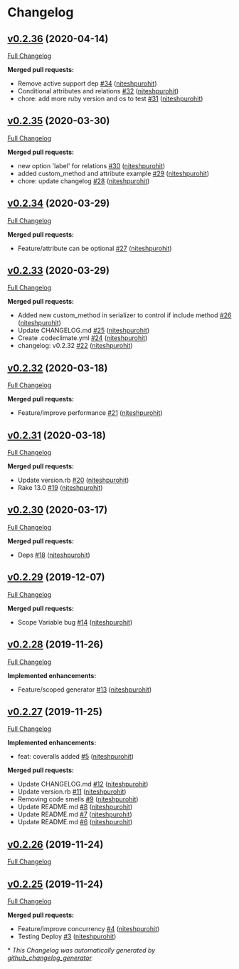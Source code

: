 # Changelog

## [v0.2.36](https://github.com/niteshpurohit/mutils/tree/v0.2.36) (2020-04-14)

[Full Changelog](https://github.com/niteshpurohit/mutils/compare/v0.2.35...v0.2.36)

**Merged pull requests:**

- Remove active support dep [\#34](https://github.com/niteshpurohit/mutils/pull/34) ([niteshpurohit](https://github.com/niteshpurohit))
- Conditional attributes and relations [\#32](https://github.com/niteshpurohit/mutils/pull/32) ([niteshpurohit](https://github.com/niteshpurohit))
- chore: add more ruby version and os to test [\#31](https://github.com/niteshpurohit/mutils/pull/31) ([niteshpurohit](https://github.com/niteshpurohit))

## [v0.2.35](https://github.com/niteshpurohit/mutils/tree/v0.2.35) (2020-03-30)

[Full Changelog](https://github.com/niteshpurohit/mutils/compare/v0.2.34...v0.2.35)

**Merged pull requests:**

- new option 'label' for relations [\#30](https://github.com/niteshpurohit/mutils/pull/30) ([niteshpurohit](https://github.com/niteshpurohit))
- added custom\_method and attribute example [\#29](https://github.com/niteshpurohit/mutils/pull/29) ([niteshpurohit](https://github.com/niteshpurohit))
- chore: update changelog [\#28](https://github.com/niteshpurohit/mutils/pull/28) ([niteshpurohit](https://github.com/niteshpurohit))

## [v0.2.34](https://github.com/niteshpurohit/mutils/tree/v0.2.34) (2020-03-29)

[Full Changelog](https://github.com/niteshpurohit/mutils/compare/v0.2.33...v0.2.34)

**Merged pull requests:**

- Feature/attribute can be optional [\#27](https://github.com/niteshpurohit/mutils/pull/27) ([niteshpurohit](https://github.com/niteshpurohit))

## [v0.2.33](https://github.com/niteshpurohit/mutils/tree/v0.2.33) (2020-03-29)

[Full Changelog](https://github.com/niteshpurohit/mutils/compare/v0.2.32...v0.2.33)

**Merged pull requests:**

- Added new custom\_method in serializer to control if include method [\#26](https://github.com/niteshpurohit/mutils/pull/26) ([niteshpurohit](https://github.com/niteshpurohit))
- Update CHANGELOG.md [\#25](https://github.com/niteshpurohit/mutils/pull/25) ([niteshpurohit](https://github.com/niteshpurohit))
- Create .codeclimate.yml [\#24](https://github.com/niteshpurohit/mutils/pull/24) ([niteshpurohit](https://github.com/niteshpurohit))
- changelog: v0.2.32 [\#22](https://github.com/niteshpurohit/mutils/pull/22) ([niteshpurohit](https://github.com/niteshpurohit))

## [v0.2.32](https://github.com/niteshpurohit/mutils/tree/v0.2.32) (2020-03-18)

[Full Changelog](https://github.com/niteshpurohit/mutils/compare/v0.2.31...v0.2.32)

**Merged pull requests:**

- Feature/improve performance [\#21](https://github.com/niteshpurohit/mutils/pull/21) ([niteshpurohit](https://github.com/niteshpurohit))

## [v0.2.31](https://github.com/niteshpurohit/mutils/tree/v0.2.31) (2020-03-18)

[Full Changelog](https://github.com/niteshpurohit/mutils/compare/v0.2.30...v0.2.31)

**Merged pull requests:**

- Update version.rb [\#20](https://github.com/niteshpurohit/mutils/pull/20) ([niteshpurohit](https://github.com/niteshpurohit))
- Rake 13.0 [\#19](https://github.com/niteshpurohit/mutils/pull/19) ([niteshpurohit](https://github.com/niteshpurohit))

## [v0.2.30](https://github.com/niteshpurohit/mutils/tree/v0.2.30) (2020-03-17)

[Full Changelog](https://github.com/niteshpurohit/mutils/compare/v0.2.29...v0.2.30)

**Merged pull requests:**

- Deps [\#18](https://github.com/niteshpurohit/mutils/pull/18) ([niteshpurohit](https://github.com/niteshpurohit))

## [v0.2.29](https://github.com/niteshpurohit/mutils/tree/v0.2.29) (2019-12-07)

[Full Changelog](https://github.com/niteshpurohit/mutils/compare/v0.2.28...v0.2.29)

**Merged pull requests:**

- Scope Variable bug [\#14](https://github.com/niteshpurohit/mutils/pull/14) ([niteshpurohit](https://github.com/niteshpurohit))

## [v0.2.28](https://github.com/niteshpurohit/mutils/tree/v0.2.28) (2019-11-26)

[Full Changelog](https://github.com/niteshpurohit/mutils/compare/v0.2.27...v0.2.28)

**Implemented enhancements:**

- Feature/scoped generator [\#13](https://github.com/niteshpurohit/mutils/pull/13) ([niteshpurohit](https://github.com/niteshpurohit))

## [v0.2.27](https://github.com/niteshpurohit/mutils/tree/v0.2.27) (2019-11-25)

[Full Changelog](https://github.com/niteshpurohit/mutils/compare/v0.2.26...v0.2.27)

**Implemented enhancements:**

- feat: coveralls added [\#5](https://github.com/niteshpurohit/mutils/pull/5) ([niteshpurohit](https://github.com/niteshpurohit))

**Merged pull requests:**

- Update CHANGELOG.md [\#12](https://github.com/niteshpurohit/mutils/pull/12) ([niteshpurohit](https://github.com/niteshpurohit))
- Update version.rb [\#11](https://github.com/niteshpurohit/mutils/pull/11) ([niteshpurohit](https://github.com/niteshpurohit))
- Removing code smells [\#9](https://github.com/niteshpurohit/mutils/pull/9) ([niteshpurohit](https://github.com/niteshpurohit))
- Update README.md [\#8](https://github.com/niteshpurohit/mutils/pull/8) ([niteshpurohit](https://github.com/niteshpurohit))
- Update README.md [\#7](https://github.com/niteshpurohit/mutils/pull/7) ([niteshpurohit](https://github.com/niteshpurohit))
- Update README.md [\#6](https://github.com/niteshpurohit/mutils/pull/6) ([niteshpurohit](https://github.com/niteshpurohit))

## [v0.2.26](https://github.com/niteshpurohit/mutils/tree/v0.2.26) (2019-11-24)

[Full Changelog](https://github.com/niteshpurohit/mutils/compare/v0.2.25...v0.2.26)

## [v0.2.25](https://github.com/niteshpurohit/mutils/tree/v0.2.25) (2019-11-24)

[Full Changelog](https://github.com/niteshpurohit/mutils/compare/885f96959dd3701ac20ed0981b920be753c00db0...v0.2.25)

**Merged pull requests:**

- Feature/improve concurrency [\#4](https://github.com/niteshpurohit/mutils/pull/4) ([niteshpurohit](https://github.com/niteshpurohit))
- Testing Deploy [\#3](https://github.com/niteshpurohit/mutils/pull/3) ([niteshpurohit](https://github.com/niteshpurohit))



\* *This Changelog was automatically generated by [github_changelog_generator](https://github.com/github-changelog-generator/github-changelog-generator)*
